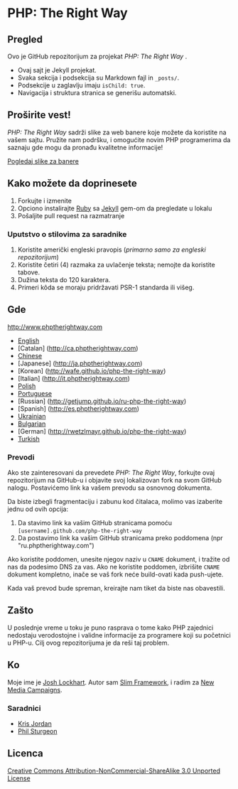 # PHP: The Right Way

## Pregled

Ovo je GitHub repozitorijum za projekat _PHP: The Right Way_ .

* Ovaj sajt je Jekyll projekat.
* Svaka sekcija i podsekcija su Markdown fajl in `_posts/`.
* Podsekcije u zaglavlju imaju `isChild: true`.
* Navigacija i struktura stranica se generišu automatski.

## Proširite vest!

_PHP: The Right Way_ sadrži slike za web banere koje možete da koristite na vašem sajtu. Pružite nam podršku, i omogućite novim PHP programerima da saznaju gde mogu da pronađu kvalitetne informacije!

[Pogledaj slike za banere](http://www.phptherightway.com/banners.html)

## Kako možete da doprinesete

1. Forkujte i izmenite
2. Opciono instalirajte [Ruby](https://rvm.io/rvm/install/) sa [Jekyll](https://github.com/mojombo/jekyll/) gem-om da pregledate u lokalu
3. Pošaljite pull request na razmatranje

### Uputstvo o stilovima za saradnike

1. Koristite američki engleski pravopis (*primarno samo za engleski repozitorijum*)
2. Koristite četiri (4) razmaka za uvlačenje teksta; nemojte da koristite tabove.
3. Dužina teksta do 120 karaktera.
4. Primeri kôda se moraju pridržavati PSR-1 standarda ili višeg.

## Gde

<http://www.phptherightway.com>

* [English](http://www.phptherightway.com)
* [Catalan] (http://ca.phptherightway.com)
* [Chinese](http://wulijun.github.com/php-the-right-way)
* [Japanese] (http://ja.phptherightway.com)
* [Korean] (http://wafe.github.io/php-the-right-way)
* [Italian] (http://it.phptherightway.com)
* [Polish](http://pl.phptherightway.com)
* [Portuguese](http://br.phptherightway.com)
* [Russian] (http://getjump.github.io/ru-php-the-right-way)
* [Spanish] (http://es.phptherightway.com)
* [Ukrainian](http://iflista.github.com/php-the-right-way)
* [Bulgarian](http://bg.phptherightway.com)
* [German] (http://rwetzlmayr.github.io/php-the-right-way)
* [Turkish](http://hkulekci.github.io/php-the-right-way/)

### Prevodi

Ako ste zainteresovani da prevedete _PHP: The Right Way_, forkujte ovaj repozitorijum na GitHub-u i objavite svoj lokalizovan fork na svom GitHub nalogu. Postavićemo link ka vašem prevodu sa osnovnog dokumenta.

Da biste izbegli fragmentaciju i zabunu kod čitalaca, molimo vas izaberite jednu od ovih opcija:

1. Da stavimo link ka vašim GitHub stranicama pomoću  `[username].github.com/php-the-right-way`
2. Da postavimo link ka vašim GitHub stranicama preko poddomena (npr "ru.phptherightway.com")

Ako koristite poddomen, unesite njegov naziv u `CNAME` dokument, i tražite od nas da podesimo DNS za vas. Ako ne koristite poddomen, izbrišite `CNAME` dokument kompletno, inače se vaš fork neće build-ovati kada push-ujete.

Kada vaš prevod bude spreman, kreirajte nam tiket da biste nas obavestili.

## Zašto

U poslednje vreme u toku je puno rasprava o tome kako PHP zajednici nedostaju verodostojne i validne informacije za programere koji su početnici u PHP-u. Cilj ovog repozitorijuma je da reši taj problem.

## Ko

Moje ime je [Josh Lockhart](http://twitter.com/codeguy). Autor sam [Slim Framework](http://www.slimframework.com/), i radim za [New Media Campaigns](http://www.newmediacampaigns.com/).

### Saradnici

* [Kris Jordan](http://krisjordan.com/)
* [Phil Sturgeon](http://philsturgeon.co.uk/)

## Licenca

[Creative Commons Attribution-NonCommercial-ShareAlike 3.0 Unported License](http://creativecommons.org/licenses/by-nc-sa/3.0/)
